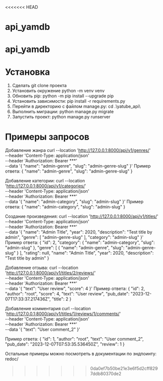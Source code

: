 <<<<<<< HEAD
# api_yamdb
api_yamdb
=======

# Установка
1. Сделать git clone проекта
2. Установить окружение python -m venv venv
3. Обновить pip: python -m pip install --upgrade pip
4. Установить зависимости: pip install -r requirements.py
5. Перейти в директорию с файлом manage.py: cd .\yatube_api\
6. Выполнить миграции: python manage.py migrate
7. Запустить проект: python manage.py runserver


# Примеры запросов
Добавление жанра
curl --location 'http://127.0.0.1:8000/api/v1/genres/' \
--header 'Content-Type: application/json' \
--header 'Authorization: Bearer ***' \
--data '{
  "name": "admin-genre",
  "slug": "admin-genre-slug"
}'
Пример ответа:
{
    "name": "admin-genre",
    "slug": "admin-genre-slug"
}

Добавление категории:
curl --location 'http://127.0.0.1:8000/api/v1/categories/' \
--header 'Content-Type: application/json' \
--header 'Authorization: Bearer ***' \
--data '{
  "name": "admin-category",
  "slug": "admin-slug"
}'
Пример ответа:
{
    "name": "admin-category",
    "slug": "admin-slug"
}

Создание произведения:
curl --location 'http://127.0.0.1:8000/api/v1/titles/' \
--header 'Content-Type: application/json' \
--header 'Authorization: Bearer ***' \
--data '{
    "name": "Admin Title",
    "year": 2020,
    "description": "Test title by admin",
    "genre": [
        "admin-genre-slug"
    ],
    "category": "admin-slug"
}'
Пример ответа:
{
    "id": 2,
    "category": {
        "name": "admin-category",
        "slug": "admin-slug"
    },
    "genre": [
        {
            "name": "admin-genre",
            "slug": "admin-genre-slug"
        }
    ],
    "rating": null,
    "name": "Admin Title",
    "year": 2020,
    "description": "Test title by admin"
}

Добавление отзыва:
curl --location 'http://127.0.0.1:8000/api/v1/titles/2/reviews/' \
--header 'Content-Type: application/json' \
--header 'Authorization: Bearer ***' \
--data '{
    "text": "User review",
    "score": 4
}'
Пример ответа:
{
    "id": 2,
    "author": "root",
    "score": 4,
    "text": "User review",
    "pub_date": "2023-12-07T17:33:37.217436Z",
    "title": 2
}

Добавление комментария
curl --location 'http://127.0.0.1:8000/api/v1/titles/1/reviews/1/comments/' \
--header 'Content-Type: application/json' \
--header 'Authorization: Bearer ***' \
--data '{
    "text": "User comment_2"
}'

Пример ответа:
{
    "id": 1,
    "author": "root",
    "text": "User comment_2",
    "pub_date": "2023-12-07T07:53:35.536450Z",
    "review": 1
}

Остальные примеры можно посмотреть в документации по эндпоинту: redoc/
>>>>>>> 0da0ef7b50be21e3e6f5d2cff8297ddb80370de2
